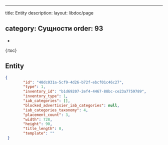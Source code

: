 
---
title: Entity
description: 
layout: libdoc/page

category: Сущности
order: 93
---
* 
{:toc}

## Entity

```json
{
		"id": "40dc031a-5cf9-4d26-b72f-ebcf01c46c27",
		"type": 1,
		"inventory_id": "b1d69207-2ef4-4467-88bc-ce23a7759789",
		"inventory_type": 1,
		"iab_categories": [],
		"blocked_advertisier_iab_categories": null,
		"iab_categories_taxonomy": 4,
		"placement_count": 3,
		"width": 728,
		"height": 90,
		"title_length": 0,
		"template": ""
 }

```
